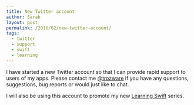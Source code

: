 ```yaml
---
title: New Twitter account
author: Sarah
layout: post
permalink: /2016/02/new-twitter-account/
tags:
  - twitter
  - support
  - swift
  - learning
---
```


I have started a new Twitter account so that I can provide rapid support to users of my apps.
Please contact me [@trozware][1] if you have any questions, suggestions, bug reports or would just like to chat.

I will also be using this account to promote my new [Learning Swift][2] series.


[1]: https://twitter.com/trozware
[2]: /2016/02/learning-swift-an-introduction/